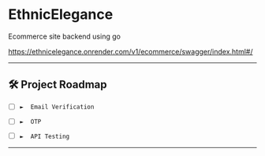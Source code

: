 # EthnicElegance
Ecommerce site backend using go



https://ethnicelegance.onrender.com/v1/ecommerce/swagger/index.html#/


---

## 🛠 Project Roadmap

- [ ] `►  Email Verification`
- [ ] `►  OTP `
- [ ] `►  API Testing`


---
